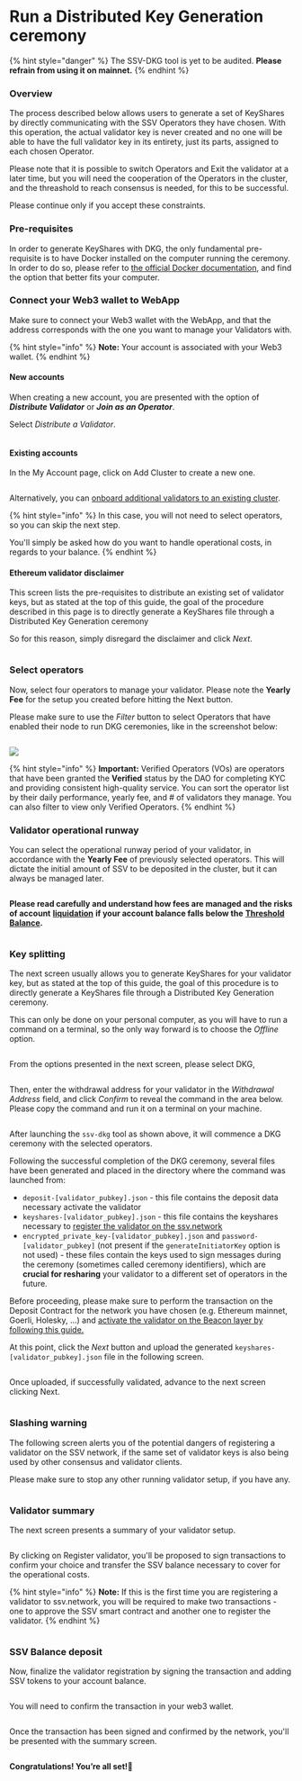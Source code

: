 # Run a Distributed Key Generation ceremony

{% hint style="danger" %}
The SSV-DKG tool is yet to be audited. **Please refrain from using it on mainnet.**
{% endhint %}

### Overview

The process described below allows users to generate a set of KeyShares by directly communicating with the SSV Operators they have chosen. With this operation, the actual validator key is never created and no one will be able to have the full validator key in its entirety, just its parts, assigned to each chosen Operator.

Please note that it is possible to switch Operators and Exit the validator at a later time, but you will need the cooperation of the Operators in the cluster, and the threashold to reach consensus is needed, for this to be successful.

Please continue only if you accept these constraints.

### Pre-requisites

In order to generate KeyShares with DKG, the only fundamental pre-requisite is to have Docker installed on the computer running the ceremony. In order to do so, please refer to [the official Docker documentation](https://docs.docker.com/engine/install/), and find the option that better fits your computer.

### Connect your Web3 wallet to WebApp

Make sure to connect your Web3 wallet with the WebApp, and that the address corresponds with the one you want to manage your Validators with.

{% hint style="info" %}
**Note:** Your account is associated with your Web3 wallet.
{% endhint %}

#### New accounts

When creating a new account, you are presented with the option of _**Distribute Validator**_ or _**Join as an Operator**_.

Select _Distribute a Validator_.

<figure><img src="../../.gitbook/assets/distribute_validator_1.png" alt=""><figcaption></figcaption></figure>

#### Existing accounts

In the My Account page, click on Add Cluster to create a new one.

<figure><img src="../../.gitbook/assets/distribute_validator_2.png" alt=""><figcaption></figcaption></figure>

Alternatively, you can [onboard additional validators to an existing cluster](broken-reference).

{% hint style="info" %}
In this case, you will not need to select operators, so you can skip the next step.

You'll simply be asked how do you want to handle operational costs, in regards to your balance.
{% endhint %}

#### Ethereum validator disclaimer

This screen lists the pre-requisites to distribute an existing set of validator keys, but as stated at the top of this guide, the goal of the procedure described in this page is to directly generate a KeyShares file through a Distributed Key Generation ceremony

So for this reason, simply disregard the disclaimer and click _Next_.

<figure><img src="../../.gitbook/assets/distribute_validator_3.png" alt=""><figcaption></figcaption></figure>

### Select operators

Now, select four operators to manage your validator. Please note the **Yearly Fee** for the setup you created before hitting the Next button.

Please make sure to use the _Filter_ button to select Operators that have enabled their node to run DKG ceremonies, like in the screenshot below:

<figure><img src="../../.gitbook/assets/distributed_key_generation_1.png" alt=""><figcaption></figcaption></figure>

![](../../.gitbook/assets/distributed\_key\_generation\_2.png)

{% hint style="info" %}
**Important:** Verified Operators (VOs) are operators that have been granted the **Verified** status by the DAO for completing KYC and providing consistent high-quality service. You can sort the operator list by their daily performance, yearly fee, and # of validators they manage. You can also filter to view only Verified Operators.
{% endhint %}

### Validator operational runway

You can select the operational runway period of your validator, in accordance with the **Yearly Fee** of previously selected operators. This will dictate the initial amount of SSV to be deposited in the cluster, but it can always be managed later.

<figure><img src="../../.gitbook/assets/distributed_key_generation_4.png" alt=""><figcaption></figcaption></figure>

**Please read carefully and understand how fees are managed and the risks of account** [**liquidation**](https://ssv.network/glossary/#liquidation) **if your account balance falls below the** [**Threshold Balance**](https://ssv.network/glossary/##threshold-balance)**.**

<figure><img src="../../.gitbook/assets/distribute_validator_6.png" alt=""><figcaption></figcaption></figure>

### Key splitting

The next screen usually allows you to generate KeyShares for your validator key, but as stated at the top of this guide, the goal of this procedure is to directly generate a KeyShares file through a Distributed Key Generation ceremony.

This can only be done on your personal computer, as you will have to run a command on a terminal, so the only way forward is to choose the _Offline_ option.

<figure><img src="../../.gitbook/assets/distribute_validator_7.png" alt=""><figcaption></figcaption></figure>

From the options presented in the next screen, please select DKG,&#x20;

<figure><img src="../../.gitbook/assets/distributed_key_generation_7.png" alt=""><figcaption></figcaption></figure>

Then, enter the withdrawal address for your validator in the _Withdrawal Address_ field, and click _Confirm_ to reveal the command in the area below. Please copy the command and run it on a terminal on your machine.

<figure><img src="../../.gitbook/assets/distributed_key_generation_8.png" alt=""><figcaption></figcaption></figure>

After launching the `ssv-dkg` tool as shown above, it will commence a DKG ceremony with the selected operators.

Following the successful completion of the DKG ceremony, several files have been generated and placed in the directory where the command was launched from:

* `deposit-[validator_pubkey].json` -  this file contains the deposit data necessary activate the validator
* `keyshares-[validator_pubkey].json` - this file contains the keyshares necessary to [register the validator on the ssv.network](distributing-a-validator.md)
* `encrypted_private_key-[validator_pubkey].json` and `password-[validator_pubkey]` (not present if the `generateInitiatorKey` option is not used) - these files contain the keys used to sign messages during the ceremony (sometimes called ceremony identifiers), which are **crucial for resharing** your validator to a different set of operators in the future.

Before proceeding, please make sure to perform the transaction on the Deposit Contract for the network you have chosen (e.g. Ethereum mainnet, Goerli, Holesky, ...) and [activate the validator on the Beacon layer by following this guide.](creating-a-new-validator.md#activate-validator-keys)

At this point, click the _Next_ button and upload the generated `keyshares-[validator_pubkey].json` file in the following screen.

<figure><img src="../../.gitbook/assets/distributed_key_generation_3.png" alt=""><figcaption></figcaption></figure>

Once uploaded, if successfully validated, advance to the next screen clicking Next.

<figure><img src="../../.gitbook/assets/distribute_validator_12.png" alt=""><figcaption></figcaption></figure>

### Slashing warning

The following screen alerts you of the potential dangers of registering a validator on the SSV network, if the same set of validator keys is also being used by other consensus and validator clients.

Please make sure to stop any other running validator setup, if you have any.

<figure><img src="../../.gitbook/assets/distribute_validator_13.png" alt=""><figcaption></figcaption></figure>

### Validator summary

The next screen presents a summary of your validator setup.

<figure><img src="../../.gitbook/assets/distribute_validator_14.png" alt=""><figcaption></figcaption></figure>

By clicking on Register validator, you'll be proposed to sign transactions to confirm your choice and transfer the SSV balance necessary to cover for the operational costs.

{% hint style="info" %}
**Note:** If this is the first time you are registering a validator to ssv.network, you will be required to make two transactions - one to approve the SSV smart contract and another one to register the validator.
{% endhint %}

<figure><img src="../../.gitbook/assets/distribute_validator_15.png" alt=""><figcaption></figcaption></figure>

### SSV Balance deposit

Now, finalize the validator registration by signing the transaction and adding SSV tokens to your account balance.

<figure><img src="../../.gitbook/assets/distribute_validator_16.png" alt=""><figcaption></figcaption></figure>

You will need to confirm the transaction in your web3 wallet.

<figure><img src="../../.gitbook/assets/distribute_validator_17.png" alt=""><figcaption></figcaption></figure>

Once the transaction has been signed and confirmed by the network, you'll be presented with the summary screen.

<figure><img src="../../.gitbook/assets/distribute_validator_18.png" alt=""><figcaption></figcaption></figure>

**Congratulations! You’re all set!🥳**
